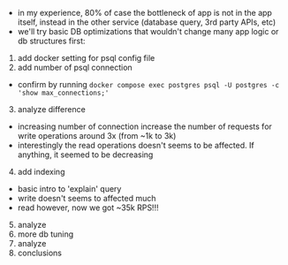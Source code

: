 - in my experience, 80% of case the bottleneck of app is not in the app itself, instead in the other service (database query, 3rd party APIs, etc)
- we'll try basic DB optimizations that wouldn't change many app logic or db structures first:

1. add docker setting for psql config file
2. add number of psql connection
  - confirm by running `docker compose exec postgres psql -U postgres -c 'show max_connections;'`
3. analyze difference
  - increasing number of connection increase the number of requests for write operations around 3x (from ~1k to 3k)
  - interestingly the read operations doesn't seems to be affected. If anything, it seemed to be decreasing
4. add indexing
  - basic intro to 'explain' query
  - write doesn't seems to affected much
  - read however, now we got ~35k RPS!!!
5. analyze
6. more db tuning
7. analyze
8. conclusions
